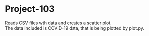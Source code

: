 # Project-103
Reads CSV files wth data and creates a scatter plot.
<br/>The data included is COVID-19 data, that is being plotted by plot.py.
